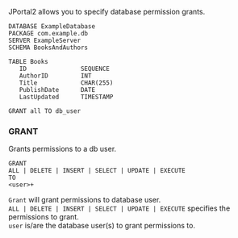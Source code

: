 JPortal2 allows you to specify database permission grants.

``` hl_lines="13-14"
DATABASE ExampleDatabase
PACKAGE com.example.db
SERVER ExampleServer
SCHEMA BooksAndAuthors

TABLE Books
   ID               SEQUENCE
   AuthorID         INT
   Title            CHAR(255)
   PublishDate      DATE
   LastUpdated      TIMESTAMP

GRANT all TO db_user

```

### **GRANT**
Grants permissions to a db user.

``` linenums="0"
GRANT  
ALL | DELETE | INSERT | SELECT | UPDATE | EXECUTE
TO 
<user>+ 
```

`Grant` will grant permissions to database user.  
`ALL | DELETE | INSERT | SELECT | UPDATE | EXECUTE` specifies the permissions to grant.  
`user` is/are the database user(s) to grant permissions to.
